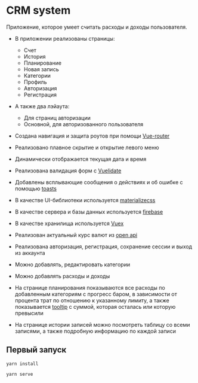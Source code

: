 # CRM system

Приложение, которое умеет считать расходы и доходы пользователя.

- В приложении реализованы страницы:

  - Счет
  - История
  - Планирование
  - Новая запись
  - Категории
  - Профиль
  - Авторизация
  - Регистрация

- А также два лэйаута:

  - Для страниц авторизации
  - Основной, для авторизованного пользователя

- Создана навигация и защита роутов при помощи [Vue-router](https://router.vuejs.org/)
- Реализовано плавное скрытие и открытие левого меню
- Динамически отображается текущая дата и время
- Реализована валидация форм с [Vuelidate](https://vuelidate-next.netlify.app/)
- Добавлены всплывающие сообщения о действиях и об ошибке с помощью [toasts](https://materializecss.com/toasts.html)
- В качестве UI-библиотеки используется [materializecss](https://materializecss.com/)
- В качестве сервера и базы данных используется [firebase](https://firebase.google.com/)
- В качестве хранилища используется [Vuex](https://vuex.vuejs.org/)
- Реализован актуальный курс валют из [open api](https://raw.githubusercontent.com/fawazahmed0/currency-api/1/latest/currencies/rub.json)
- Реализована авторизация, регистрация, сохранение сессии и выход из аккаунта
- Можно добавлять, редактировать категории
- Можно добавлять расходы и доходы
- На странице планирования показываются все расходы по добавленным категориям с прогресс баром, в зависимости от процента трат по отношению к указанному лимиту, а также показывается [tooltip](https://materializecss.com/tooltips.html) с суммой, которая осталась или которую превысили
- На странице истории записей можно посмотреть таблицу со всеми записями, а также подробную информацию по каждой записи

## Первый запуск

```
yarn install
```

```
yarn serve
```
